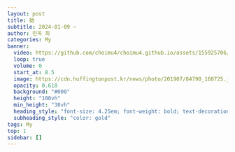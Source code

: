 ```yaml
---
layout: post
title: 始
subtitle: 2024-01-09 ~ 
author: 민욱 최
categories: My
banner:
  video: https://github.com/choimu4/choimu4.github.io/assets/155925706/b993c410-d797-4819-b04e-e01ddf818e49
  loop: true
  volume: 0
  start_at: 8.5
  image: https://cdn.huffingtonpost.kr/news/photo/201907/84790_160725.jpeg
  opacity: 0.618
  background: "#000"
  height: "100vh"
  min_height: "38vh"
  heading_style: "font-size: 4.25em; font-weight: bold; text-decoration: underline"
  subheading_style: "color: gold"
tags: My
top: 1
sidebar: []
---
```



